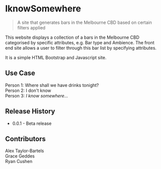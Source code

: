 # IknowSomewhere
> A site that generates bars in the Melbourne CBD based on certain filters applied

This website displays a collection of a bars in the Melbourne CBD categorised by specific attributes, e.g. Bar type and Ambience.
The front end site allows a user to filter through this bar list by specifying attributes.

It is a simple HTML Bootstrap and Javascript site.

## Use Case

Person 1: Where shall we have drinks tonight? <br>
Person 2: I don't know <br>
Person 3: <i>I know somewhere...</i> <br>

## Release History

* 0.0.1 - Beta release

## Contributors

Alex Taylor-Bartels <br>
Grace Geddes <br>
Ryan Cushen <br>
